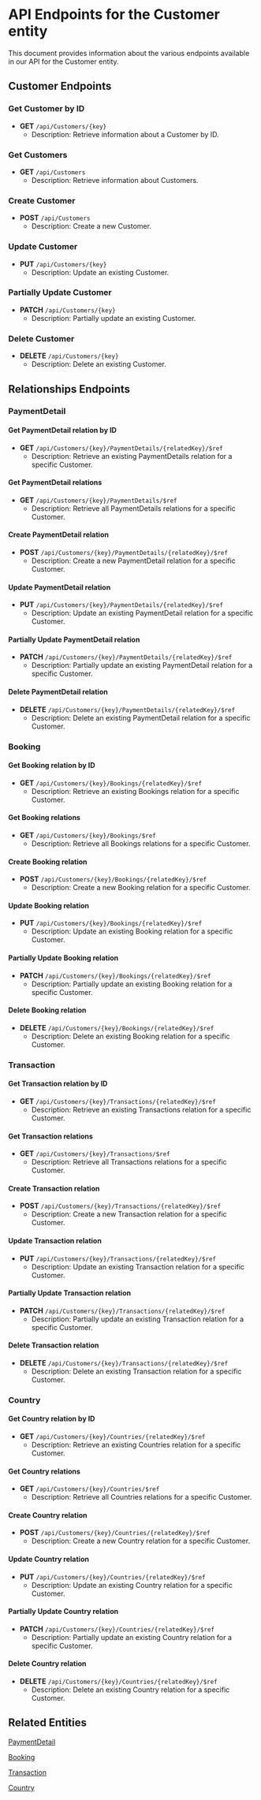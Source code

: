 # API Endpoints for the Customer entity

This document provides information about the various endpoints available in our API for the Customer entity.

## Customer Endpoints

### Get Customer by ID
- **GET** `/api/Customers/{key}`
  - Description: Retrieve information about a Customer by ID.
  
### Get Customers
- **GET** `/api/Customers`
  - Description: Retrieve information about Customers.

### Create Customer
- **POST** `/api/Customers`
  - Description: Create a new Customer.

### Update Customer
- **PUT** `/api/Customers/{key}`
  - Description: Update an existing Customer.

### Partially Update Customer
- **PATCH** `/api/Customers/{key}`
  - Description: Partially update an existing Customer.
 
### Delete Customer
- **DELETE** `/api/Customers/{key}`
  - Description: Delete an existing Customer.

## Relationships Endpoints

### PaymentDetail

#### Get PaymentDetail relation by ID
- **GET** `/api/Customers/{key}/PaymentDetails/{relatedKey}/$ref`
  - Description: Retrieve an existing PaymentDetails relation for a specific Customer.

#### Get PaymentDetail relations
- **GET** `/api/Customers/{key}/PaymentDetails/$ref`
  - Description: Retrieve all PaymentDetails relations for a specific Customer.
  
#### Create PaymentDetail relation
- **POST** `/api/Customers/{key}/PaymentDetails/{relatedKey}/$ref`
  - Description: Create a new PaymentDetail relation for a specific Customer.
  
#### Update PaymentDetail relation
- **PUT** `/api/Customers/{key}/PaymentDetails/{relatedKey}/$ref`
  - Description: Update an existing PaymentDetail relation for a specific Customer.
  
#### Partially Update PaymentDetail relation
- **PATCH** `/api/Customers/{key}/PaymentDetails/{relatedKey}/$ref`
  - Description: Partially update an existing PaymentDetail relation for a specific Customer.

#### Delete PaymentDetail relation
- **DELETE** `/api/Customers/{key}/PaymentDetails/{relatedKey}/$ref`
  - Description: Delete an existing PaymentDetail relation for a specific Customer.

### Booking

#### Get Booking relation by ID
- **GET** `/api/Customers/{key}/Bookings/{relatedKey}/$ref`
  - Description: Retrieve an existing Bookings relation for a specific Customer.

#### Get Booking relations
- **GET** `/api/Customers/{key}/Bookings/$ref`
  - Description: Retrieve all Bookings relations for a specific Customer.
  
#### Create Booking relation
- **POST** `/api/Customers/{key}/Bookings/{relatedKey}/$ref`
  - Description: Create a new Booking relation for a specific Customer.
  
#### Update Booking relation
- **PUT** `/api/Customers/{key}/Bookings/{relatedKey}/$ref`
  - Description: Update an existing Booking relation for a specific Customer.
  
#### Partially Update Booking relation
- **PATCH** `/api/Customers/{key}/Bookings/{relatedKey}/$ref`
  - Description: Partially update an existing Booking relation for a specific Customer.

#### Delete Booking relation
- **DELETE** `/api/Customers/{key}/Bookings/{relatedKey}/$ref`
  - Description: Delete an existing Booking relation for a specific Customer.

### Transaction

#### Get Transaction relation by ID
- **GET** `/api/Customers/{key}/Transactions/{relatedKey}/$ref`
  - Description: Retrieve an existing Transactions relation for a specific Customer.

#### Get Transaction relations
- **GET** `/api/Customers/{key}/Transactions/$ref`
  - Description: Retrieve all Transactions relations for a specific Customer.
  
#### Create Transaction relation
- **POST** `/api/Customers/{key}/Transactions/{relatedKey}/$ref`
  - Description: Create a new Transaction relation for a specific Customer.
  
#### Update Transaction relation
- **PUT** `/api/Customers/{key}/Transactions/{relatedKey}/$ref`
  - Description: Update an existing Transaction relation for a specific Customer.
  
#### Partially Update Transaction relation
- **PATCH** `/api/Customers/{key}/Transactions/{relatedKey}/$ref`
  - Description: Partially update an existing Transaction relation for a specific Customer.

#### Delete Transaction relation
- **DELETE** `/api/Customers/{key}/Transactions/{relatedKey}/$ref`
  - Description: Delete an existing Transaction relation for a specific Customer.

### Country

#### Get Country relation by ID
- **GET** `/api/Customers/{key}/Countries/{relatedKey}/$ref`
  - Description: Retrieve an existing Countries relation for a specific Customer.

#### Get Country relations
- **GET** `/api/Customers/{key}/Countries/$ref`
  - Description: Retrieve all Countries relations for a specific Customer.
  
#### Create Country relation
- **POST** `/api/Customers/{key}/Countries/{relatedKey}/$ref`
  - Description: Create a new Country relation for a specific Customer.
  
#### Update Country relation
- **PUT** `/api/Customers/{key}/Countries/{relatedKey}/$ref`
  - Description: Update an existing Country relation for a specific Customer.
  
#### Partially Update Country relation
- **PATCH** `/api/Customers/{key}/Countries/{relatedKey}/$ref`
  - Description: Partially update an existing Country relation for a specific Customer.

#### Delete Country relation
- **DELETE** `/api/Customers/{key}/Countries/{relatedKey}/$ref`
  - Description: Delete an existing Country relation for a specific Customer.

## Related Entities

[PaymentDetail](PaymentDetailEndpoints.md)

[Booking](BookingEndpoints.md)

[Transaction](TransactionEndpoints.md)

[Country](CountryEndpoints.md)
